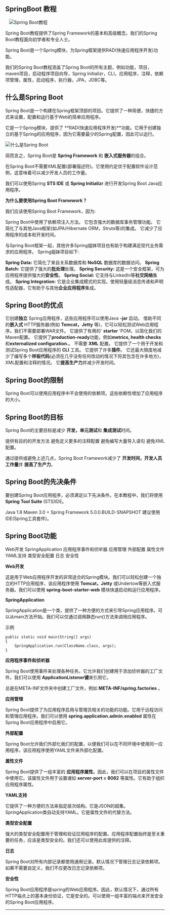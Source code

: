 ## SpringBoot 教程

   ![Spring Boot教程](https://www.cainiaojc.com/static/upload/210423/1629260.jpg)

Spring Boot教程提供了Spring Framework的基本和高级概念。我们的Spring Boot教程面向初学者和专业人士。

Spring Boot是一个Spring模块，为Spring框架提供RAD(快速应用程序开发)功能。

我们的Spring Boot教程涵盖了Spring Boot的所有主题，例如功能，项目，maven项目，启动程序项目向导，Spring Initializr，CLI，应用程序，注释，依赖项管理，属性，启动程序，执行器，JPA，JDBC等。

## 什么是Spring Boot

Spring Boot是一个构建在Spring框架顶部的项目。它提供了一种简便，快捷的方式来设置，配置和运行基于Web的简单应用程序。

它是一个Spring模块，提供了 **RAD(快速应用程序开发)**功能。它用于创建独立的基于Spring的应用程序，因为它需要最少的Spring配置，因此可以运行。

![什么是Spring Boot](https://www.cainiaojc.com/static/upload/210423/1629261.png)

简而言之，Spring Boot是 **Spring Framework** 和 **嵌入式服务器**的组合。

在Spring Boot不需要XML配置(部署描述符)。它使用约定优于配置软件设计范例，这意味着可以减少开发人员的工作量。

我们可以使用Spring **STS IDE** 或 **Spring Initializr** 进行开发Spring Boot Java应用程序。

**为什么要使用Spring Boot Framework？**

我们应该使用Spring Boot Framework，因为:

Spring Boot中使用了依赖项注入方法。 它包含强大的数据库事务管理功能。 它简化了与其他Java框架(如JPA/Hibernate ORM，Struts等)的集成。 它减少了应用程序的成本和开发时间。

与Spring Boot框架一起，其他许多Spring姐妹项目也有助于构建满足现代业务需求的应用程序。 Spring姐妹项目如下:

**Spring Data:** 它简化了来自关系数据库和 **NoSQL** 数据库的数据访问。 **Spring Batch:** 它提供了强大的**批处理**处理。 **Spring Security:** 这是一个安全框架，可为应用程序提供强大的**安全性**。 **Spring Social:** 它支持与LinkedIn等**社交网络**集成。 **Spring Integration:** 它是企业集成模式的实现。使用轻量级消息传递和声明性适配器，它有助于与其他**企业应用程序**集成。

## Spring Boot的优点

它创建**独立** Spring应用程序，这些应用程序可以使用Java **\-jar** 启动。 借助不同的**嵌入式** HTTP服务器(例如 **Tomcat，Jetty** 等)，它可以轻松测试Web应用程序。我们不需要部署WAR文件。 它提供了有用的' **starter** 'POM，以简化我们的Maven配置。 它提供了**production-ready**功能，例如**metrics, health checks**和**externalized configuration.**。 不需要 **XML** 配置。 它提供了一个用于开发和测试Spring Boot应用程序的 **CLI** 工具。 它提供了许多**插件**。 它还最大限度地减少了编写多个**样板代码**(必须在几乎没有任何改动的情况下将其包含在许多地方)，XML配置和注释的情况。 它**提高生产力**并减少开发时间。

## Spring Boot的限制

Spring Boot可以使用应用程序中不会使用的依赖项。这些依赖性增加了应用程序的大小。

## Spring Boot的目标

Spring Boot的主要目标是减少 **开发，单元测试**和 **集成测试**时间。

提供有目的的开发方法 避免定义更多的注释配置 避免编写大量导入语句 避免XML配置。

通过提供或避免上述几点，Spring Boot Framework减少了 **开发时间，开发人员工作量**并 **提高了生产力**。

## Spring Boot的先决条件

要创建Spring Boot应用程序，必须满足以下先决条件。在本教程中，我们将使用 **Spring Tool Suite** (STS)IDE。

Java 1.8 Maven 3.0 + Spring Framework 5.0.0.BUILD-SNAPSHOT 建议使用IDE(Spring工具套件)。

## Spring Boot功能

Web开发 SpringApplication 应用程序事件和侦听器 应用管理 外部配置 属性文件 YAML支持 类型安全配置 日志 安全性

**Web开发**

这是用于Web应用程序开发的非常适合的Spring模块。我们可以轻松创建一个独立的HTTP应用程序，该应用程序使用 **Tomcat，Jetty** 或Undertow等嵌入式服务器。我们可以使用 **spring-boot-starter-web** 模块快速启动和运行应用程序。

**SpringApplication**

SpringApplication是一个类，提供了一种方便的方式来引导Spring应用程序。可以从main方法开始。我们可以仅通过调用静态run()方法来调用应用程序。

示例

```
public static void main(String[] args)
{  
    SpringApplication.run(ClassName.class, args);  
}
```

**应用程序事件和侦听器**

Spring Boot使用事件来处理各种任务。它允许我们创建用于添加侦听器的工厂文件。我们可以使用 **ApplicationListener键**来引用它。

总是在META-INF文件夹中创建工厂文件，例如 **META-INF/spring.factories** 。

**应用管理**

Spring Boot提供了为应用程序启用与管理员相关的功能的功能。它用于远程访问和管理应用程序。我们可以使用 **spring.application.admin.enabled** 属性在Spring Boot应用程序中启用它。

**外部配置**

Spring Boot允许我们外部化我们的配置，以便我们可以在不同环境中使用同一应用程序。该应用程序使用YAML文件来外部化配置。

**属性文件**

Spring Boot提供了一组丰富的 **应用程序属性**。因此，我们可以在项目的属性文件中使用它。该属性文件用于设置诸如 **server-port = 8082** 等属性。它有助于组织应用程序属性。

**YAML支持**

它提供了一种方便的方法来指定层次结构。它是JSON的超集。 SpringApplication类自动支持YAML。它是属性文件的代替方法。

**类型安全配置**

强大的类型安全配置用于管理和验证应用程序的配置。应用程序配置始终是至关重要的任务，应该是类型安全的。我们还可以使用此库提供的注释。

**日志**

Spring Boot对所有内部记录都使用通用记录。默认情况下管理日志记录依赖项。如果不需要自定义，我们不应更改日志记录依赖项。

**安全性**

Spring Boot应用程序是spring的Web应用程序。因此，默认情况下，通过所有HTTP端点上的基本身份验证，它是安全的。可以使用一组丰富的端点来开发安全的Spring Boot应用程序。

___